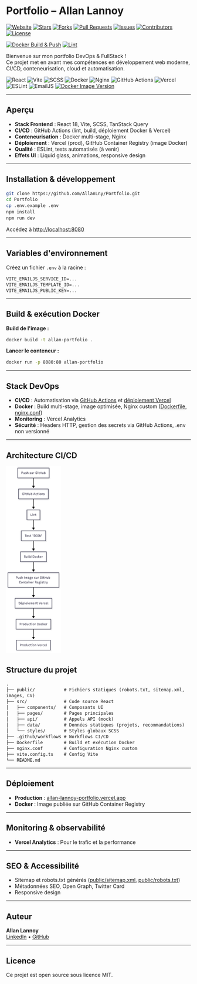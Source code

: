 # Portfolio – Allan Lannoy

[![Website](https://img.shields.io/website?down_color=red&down_message=offline&up_color=green&up_message=online&url=https%3A%2F%2Fallan-lannoy-portfolio.vercel.app)](https://allan-lannoy-portfolio.vercel.app)
[![Stars](https://img.shields.io/github/stars/AllanLny/Portfolio?style=social)](https://github.com/AllanLny/Portfolio/stargazers)
[![Forks](https://img.shields.io/github/forks/AllanLny/Portfolio?style=social)](https://github.com/AllanLny/Portfolio/network/members)
[![Pull Requests](https://img.shields.io/github/issues-pr/AllanLny/Portfolio)](https://github.com/AllanLny/Portfolio/pulls)
[![Issues](https://img.shields.io/github/issues/AllanLny/Portfolio)](https://github.com/AllanLny/Portfolio/issues)
[![Contributors](https://img.shields.io/github/contributors/AllanLny/Portfolio)](https://github.com/AllanLny/Portfolio/graphs/contributors)
[![License](https://img.shields.io/github/license/AllanLny/Portfolio)](https://github.com/AllanLny/Portfolio/blob/master/LICENSE)

[![Docker Build & Push](https://github.com/AllanLny/Portfolio/actions/workflows/docker-build.yml/badge.svg)](https://github.com/AllanLny/Portfolio/actions/workflows/docker-build.yml)
[![Lint](https://github.com/AllanLny/Portfolio/actions/workflows/verify-linter.yaml/badge.svg)](https://github.com/AllanLny/Portfolio/actions/workflows/verify-linter.yaml)

Bienvenue sur mon portfolio DevOps & FullStack !  
Ce projet met en avant mes compétences en développement web moderne, CI/CD, conteneurisation, cloud et automatisation.

![React](https://img.shields.io/badge/React-20232A?style=for-the-badge&logo=react&logoColor=61DAFB)
![Vite](https://img.shields.io/badge/Vite-646CFF?style=for-the-badge&logo=vite&logoColor=FFD62E)
![SCSS](https://img.shields.io/badge/SCSS-CC6699?style=for-the-badge&logo=sass&logoColor=fff)
![Docker](https://img.shields.io/badge/Docker-2496ED?style=for-the-badge&logo=docker&logoColor=fff)
![Nginx](https://img.shields.io/badge/Nginx-009639?style=for-the-badge&logo=nginx&logoColor=fff)
![GitHub Actions](https://img.shields.io/badge/GitHub%20Actions-2088FF?style=for-the-badge&logo=github-actions&logoColor=fff)
![Vercel](https://img.shields.io/badge/Vercel-000?style=for-the-badge&logo=vercel&logoColor=fff)
![ESLint](https://img.shields.io/badge/ESLint-4B32C3?style=for-the-badge&logo=eslint&logoColor=fff)
![EmailJS](https://img.shields.io/badge/EmailJS-4A90E2?style=for-the-badge&logo=email&logoColor=fff)
[![Docker Image Version](https://img.shields.io/badge/GitHub%20Container%20Registry-latest-blue?logo=docker)](https://github.com/AllanLny/Portfolio/pkgs/container/portfolio)


---

##  Aperçu

- **Stack Frontend** : React 18, Vite, SCSS, TanStack Query
- **CI/CD** : GitHub Actions (lint, build, déploiement Docker & Vercel)
- **Conteneurisation** : Docker multi-stage, Nginx
- **Déploiement** : Vercel (prod), GitHub Container Registry (image Docker)
- **Qualité** : ESLint, tests automatisés (à venir)
- **Effets UI** : Liquid glass, animations, responsive design

---

##  Installation & développement

```bash
git clone https://github.com/AllanLny/Portfolio.git
cd Portfolio
cp .env.example .env 
npm install
npm run dev
```

Accédez à [http://localhost:8080](http://localhost:8080)

---

##  Variables d'environnement

Créez un fichier `.env` à la racine :

```
VITE_EMAILJS_SERVICE_ID=...
VITE_EMAILJS_TEMPLATE_ID=...
VITE_EMAILJS_PUBLIC_KEY=...
```

---

##  Build & exécution Docker

**Build de l'image :**
```bash
docker build -t allan-portfolio .
```

**Lancer le conteneur :**
```bash
docker run -p 8080:80 allan-portfolio
```

---

##  Stack DevOps

- **CI/CD** : Automatisation via [GitHub Actions](.github/workflows/docker-build.yml) et [déploiement Vercel](.github/workflows/deploy-frontend.yml)
- **Docker** : Build multi-stage, image optimisée, Nginx custom ([Dockerfile](Dockerfile), [nginx.conf](nginx.conf))
- **Monitoring** : Vercel Analytics
- **Sécurité** : Headers HTTP, gestion des secrets via GitHub Actions, .env non versionné

---

## Architecture CI/CD

<img src="docs/cicd-architecture.png" alt="Architecture CI/CD" width="150"/>

##  Structure du projet

```
.
├── public/           # Fichiers statiques (robots.txt, sitemap.xml, images, CV)
├── src/              # Code source React
│   ├── components/   # Composants UI
│   ├── pages/        # Pages principales
│   ├── api/          # Appels API (mock)
│   ├── data/         # Données statiques (projets, recommandations)
│   └── styles/       # Styles globaux SCSS
├── .github/workflows # Workflows CI/CD
├── Dockerfile        # Build et exécution Docker
├── nginx.conf        # Configuration Nginx custom
├── vite.config.ts    # Config Vite
└── README.md
```

---

## Déploiement

- **Production** : [allan-lannoy-portfolio.vercel.app](https://allan-lannoy-portfolio.vercel.app)
- **Docker** : Image publiée sur GitHub Container Registry

---

## Monitoring & observabilité

- **Vercel Analytics** : Pour le trafic et la performance

---

## SEO & Accessibilité

- Sitemap et robots.txt générés ([public/sitemap.xml](public/sitemap.xml), [public/robots.txt](public/robots.txt))
- Métadonnées SEO, Open Graph, Twitter Card
- Responsive design

---

## Auteur

**Allan Lannoy**  
[LinkedIn](https://www.linkedin.com/in/allanlannoy/) • [GitHub](https://github.com/AllanLny)

---

## Licence

Ce projet est open source sous licence MIT.

